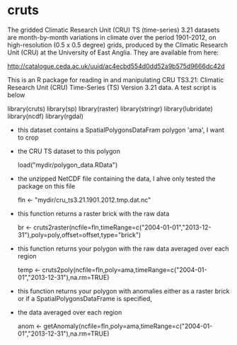 # cruts

The gridded Climatic Research Unit (CRU) TS (time-series) 3.21 datasets are month-by-month variations in climate over the period 1901-2012, on high-resolution (0.5 x 0.5 degree) grids, produced by the Climatic Research Unit (CRU) at the University of East Anglia.  They are available from here:

http://catalogue.ceda.ac.uk/uuid/ac4ecbd554d0dd52a9b575d9666dc42d

This is an R package for reading in and manipulating CRU TS3.21: Climatic Research Unit (CRU) Time-Series (TS) Version 3.21 data. A test script is below

library(cruts)
library(sp)
library(raster)
library(stringr)
library(lubridate)
library(ncdf)
library(rgdal)

* this dataset contains a SpatialPolygonsDataFram polygon 'ama', I want to crop
* the CRU TS dataset to this polygon
    
    load("mydir/polygon_data.RData") 

* the unzipped NetCDF file containing the data, I ahve only tested the package on this file
    
    fln <- "mydir/cru_ts3.21.1901.2012.tmp.dat.nc"

* this function returns a raster brick with the raw data
    
    br <- cruts2raster(ncfile=fln,timeRange=c("2004-01-01","2013-12-31"),poly=poly,offset=offset,type="brick")

* this function returns your polygon with the raw data averaged over each region
        
    temp <- cruts2poly(ncfile=fln,poly=ama,timeRange=c("2004-01-01","2013-12-31"),na.rm=TRUE)

* this function returns your polygon with anomalies either as a raster brick or if a SpatialPolygonsDataFrame is specified, 
* the data averaged over each region
        
    anom <- getAnomaly(ncfile=fln,poly=ama,timeRange=c("2004-01-01","2013-12-31"),na.rm=TRUE)
